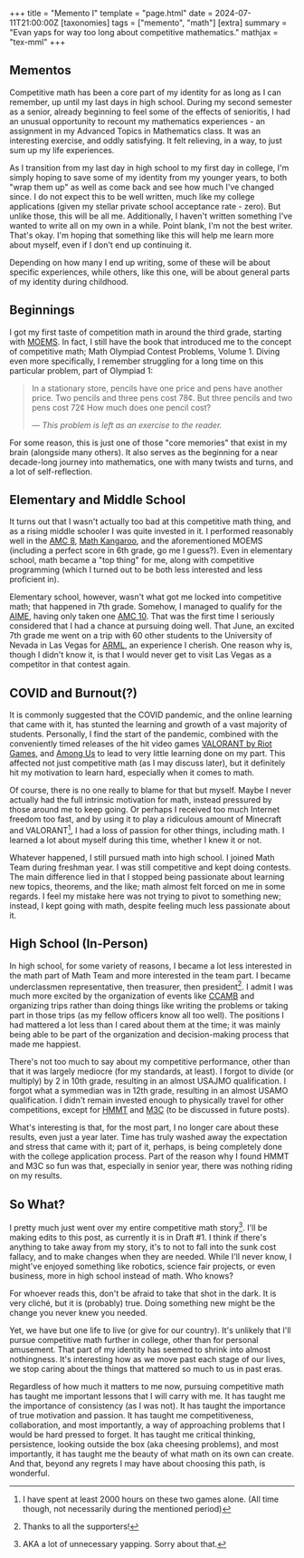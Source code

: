 +++
title = "Memento I"
template = "page.html"
date = 2024-07-11T21:00:00Z
[taxonomies]
tags = ["memento", "math"]
[extra]
summary = "Evan yaps for way too long about competitive mathematics."
mathjax = "tex-mml"
+++

## Mementos
Competitive math has been a core part of my identity for as long as I can remember, up until my last days in high school. During my second semester as a senior, already beginning to feel some of the effects of senioritis, I had an unusual opportunity to recount my mathematics experiences - an assignment in my Advanced Topics in Mathematics class. It was an interesting exercise, and oddly satisfying. It felt relieving, in a way, to just sum up my life experiences. 

As I transition from my last day in high school to my first day in college, I'm simply hoping to save some of my identity from my younger years, to both "wrap them up" as well as come back and see how much I've changed since. I do not expect this to be well written, much like my college applications (given my stellar private school acceptance rate - zero). But unlike those, this will be all me. Additionally, I haven't written something I've wanted to write all on my own in a while. Point blank, I'm not the best writer. That's okay. I'm hoping that something like this will help me learn more about myself, even if I don't end up continuing it.

Depending on how many I end up writing, some of these will be about specific experiences, while others, like this one, will be about general parts of my identity during childhood.

## Beginnings
I got my first taste of competition math in around the third grade, starting with [MOEMS](https://moems.org/). In fact, I still have the book that introduced me to the concept of competitive math; Math Olympiad Contest Problems, Volume 1. Diving even more specifically, I remember struggling for a long time on this particular problem, part of Olympiad 1:

> In a stationary store, pencils have one price and pens have another price. Two pencils and three pens cost 78&#162;. But three pencils and two pens cost 72&#162; How much does one pencil cost?</p>
> &#8212; <cite>This problem is left as an exercise to the reader.</cite>

For some reason, this is just one of those "core memories" that exist in my brain (alongside many others). It also serves as the beginning for a near decade-long journey into mathematics, one with many twists and turns, and a lot of self-reflection.

## Elementary and Middle School
It turns out that I wasn't actually too bad at this competitive math thing, and as a rising middle schooler I was quite invested in it. I performed reasonably well in the [AMC 8](https://artofproblemsolving.com/wiki/index.php/AMC_8), [Math Kangaroo](https://mathkangaroo.org/mks/), and the aforementioned MOEMS (including a perfect score in 6th grade, go me I guess?). Even in elementary school, math became a "top thing" for me, along with competitive programming (which I turned out to be both less interested and less proficient in). 

Elementary school, however, wasn't what got me locked into competitive math; that happened in 7th grade. Somehow, I managed to qualify for the [AIME](https://artofproblemsolving.com/wiki/index.php/American_Invitational_Mathematics_Examination), having only taken one [AMC 10](https://artofproblemsolving.com/wiki/index.php/AMC_10). That was the first time I seriously considered that I had a chance at pursuing doing well. That June, an excited 7th grade me went on a trip with 60 other students to the University of Nevada in Las Vegas for [ARML](https://arml3.com/), an experience I cherish. One reason why is, though I didn't know it, is that I would never get to visit Las Vegas as a competitor in that contest again. 

## COVID and Burnout(?)
It is commonly suggested that the COVID pandemic, and the online learning that came with it, has stunted the learning and growth of a vast majority of students. Personally, I find the start of the pandemic, combined with the conveniently timed releases of the hit video games [VALORANT by Riot Games](https://playvalorant.com/en-us/), and [Among Us](https://www.innersloth.com/games/among-us/) to lead to very little learning done on my part. This affected not just competitive math (as I may discuss later), but it definitely hit my motivation to learn hard, especially when it comes to math. 

Of course, there is no one really to blame for that but myself. Maybe I never actually had the full intrinsic motivation for math, instead pressured by those around me to keep going. Or perhaps I received too much Internet freedom too fast, and by using it to play a ridiculous amount of Minecraft and VALORANT[^1], I had a loss of passion for other things, including math. I learned a lot about myself during this time, whether I knew it or not.

Whatever happened, I still pursued math into high school. I joined Math Team during freshman year. I was still competitive and kept doing contests. The main difference lied in that I stopped being passionate about learning new topics, theorems, and the like; math almost felt forced on me in some regards. I feel my mistake here was not trying to pivot to something new; instead, I kept going with math, despite feeling much less passionate about it.

## High School (In-Person)
In high school, for some variety of reasons, I became a lot less interested in the math part of Math Team and more interested in the team part. I became underclassmen representative, then treasurer, then president[^2]. I admit I was much more excited by the organization of events like [CCAMB](https://ccamb.org/) and organizing trips rather than doing things like writing the problems or taking part in those trips (as my fellow officers know all too well). The positions I had mattered a lot less than I cared about them at the time; it was mainly being able to be part of the organization and decision-making process that made me happiest.

There's not too much to say about my competitive performance, other than that it was largely mediocre (for my standards, at least). I forgot to divide (or multiply) by 2 in 10th grade, resulting in an almost USAJMO qualification. I forgot what a symmedian was in 12th grade, resulting in an almost USAMO qualification. I didn't remain invested enough to physically travel for other competitions, except for [HMMT](https://www.hmmt.org/) and [M3C](https://m3challenge.siam.org) (to be discussed in future posts).

What's interesting is that, for the most part, I no longer care about these results, even just a year later. Time has truly washed away the expectation and stress that came with it; part of it, perhaps, is being completely done with the college application process. Part of the reason why I found HMMT and M3C so fun was that, especially in senior year, there was nothing riding on my results.

## So What?
I pretty much just went over my entire competitive math story[^3]. I'll be making edits to this post, as currently it is in Draft #1. I think if there's anything to take away from my story, it's to not to fall into the sunk cost fallacy, and to make changes when they are needed. While I'll never know, I might've enjoyed something like robotics, science fair projects, or even business, more in high school instead of math. Who knows?

For whoever reads this, don't be afraid to take that shot in the dark. It is very cliché, but it is (probably) true. Doing something new might be the change you never knew you needed.

Yet, we have but one life to live (or give for our country). It's unlikely that I'll pursue competitive math further in college, other than for personal amusement. That part of my identity has seemed to shrink into almost nothingness. It's interesting how as we move past each stage of our lives, we stop caring about the things that mattered so much to us in past eras.

Regardless of how much it matters to me now, pursuing competitive math has taught me important lessons that I will carry with me. It has taught me the importance of consistency (as I was not). It has taught the importance of true motivation and passion. It has taught me competitiveness, collaboration, and most importantly, a way of approaching problems that I would be hard pressed to forget. It has taught me critical thinking, persistence, looking outside the box (aka cheesing problems), and most importantly, it has taught me the beauty of what math on its own can create. And that, beyond any regrets I may have about choosing this path, is wonderful.

[^1]: I have spent at least 2000 hours on these two games alone. (All time though, not necessarily during the mentioned period)

[^2]: Thanks to all the supporters!

[^3]: AKA a lot of unnecessary yapping. Sorry about that.